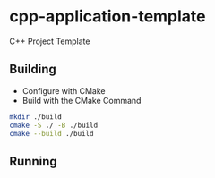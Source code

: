 # cpp-application-template
C++ Project Template

## Building

- Configure with CMake
- Build with the CMake Command

```bash
mkdir ./build
cmake -S ./ -B ./build
cmake --build ./build
```

## Running
